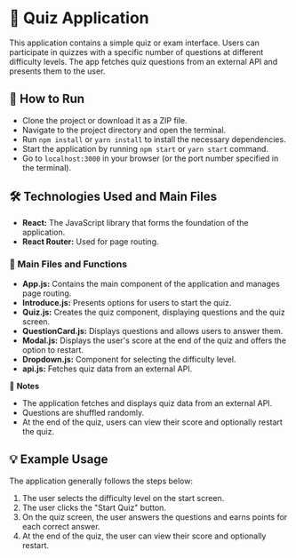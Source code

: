 # 🧩 Quiz Application
This application contains a simple quiz or exam interface. Users can participate in quizzes with a specific number of questions at different difficulty levels. The app fetches quiz questions from an external API and presents them to the user.


## 🚀 How to Run
- Clone the project or download it as a ZIP file.
- Navigate to the project directory and open the terminal.
- Run `npm install` or `yarn install` to install the necessary dependencies.
- Start the application by running `npm start` or `yarn start` command.
- Go to `localhost:3000` in your browser (or the port number specified in the terminal).



## 🛠️ Technologies Used and Main Files
- **React:** The JavaScript library that forms the foundation of the application.
- **React Router:** Used for page routing.


### 📂 Main Files and Functions
- **App.js:** Contains the main component of the application and manages page routing.
- **Introduce.js:** Presents options for users to start the quiz.
- **Quiz.js:** Creates the quiz component, displaying questions and the quiz screen.
- **QuestionCard.js:** Displays questions and allows users to answer them.
- **Modal.js:** Displays the user's score at the end of the quiz and offers the option to restart.
- **Dropdown.js:** Component for selecting the difficulty level.
- **api.js:** Fetches quiz data from an external API.

📝 **Notes**
- The application fetches and displays quiz data from an external API.
- Questions are shuffled randomly.
- At the end of the quiz, users can view their score and optionally restart the quiz.


## 💡 Example Usage
The application generally follows the steps below:

1. The user selects the difficulty level on the start screen.
2. The user clicks the "Start Quiz" button.
3. On the quiz screen, the user answers the questions and earns points for each correct answer.
4. At the end of the quiz, the user can view their score and optionally restart.
